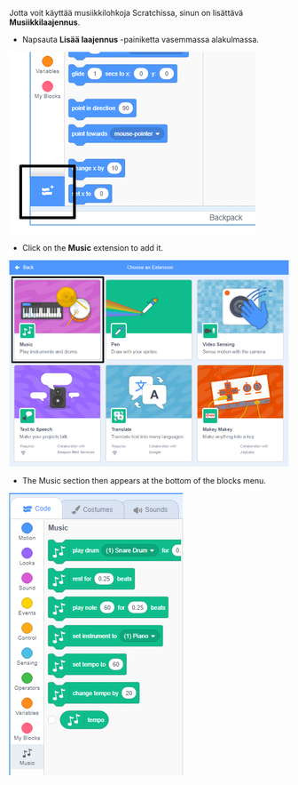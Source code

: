 Jotta voit käyttää musiikkilohkoja Scratchissa, sinun on lisättävä **Musiikkilaajennus**.

+ Napsauta **Lisää laajennus** -painiketta vasemmassa alakulmassa.

![lisää laajennus -painike korostettuna](images/add-extension-annotated.png)

+ Click on the **Music** extension to add it.

![music extension highlighted](images/click-music-annotated.png)

+ The Music section then appears at the bottom of the blocks menu.

![music extension blocks](images/music-extension-blocks.png)